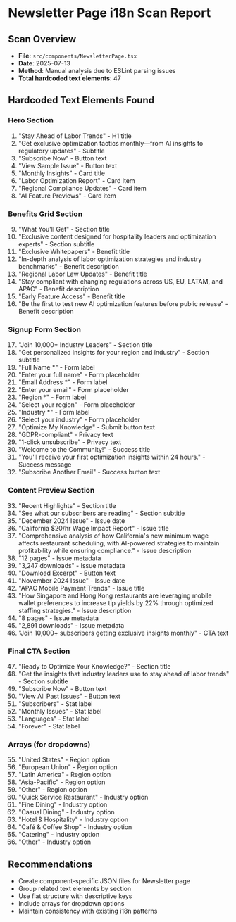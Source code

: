 # Newsletter Page i18n Scan Report

## Scan Overview
- **File**: `src/components/NewsletterPage.tsx`
- **Date**: 2025-07-13
- **Method**: Manual analysis due to ESLint parsing issues
- **Total hardcoded text elements**: 47

## Hardcoded Text Elements Found

### Hero Section
1. "Stay Ahead of Labor Trends" - H1 title
2. "Get exclusive optimization tactics monthly—from AI insights to regulatory updates" - Subtitle
3. "Subscribe Now" - Button text
4. "View Sample Issue" - Button text
5. "Monthly Insights" - Card title
6. "Labor Optimization Report" - Card item
7. "Regional Compliance Updates" - Card item
8. "AI Feature Previews" - Card item

### Benefits Grid Section
9. "What You'll Get" - Section title
10. "Exclusive content designed for hospitality leaders and optimization experts" - Section subtitle
11. "Exclusive Whitepapers" - Benefit title
12. "In-depth analysis of labor optimization strategies and industry benchmarks" - Benefit description
13. "Regional Labor Law Updates" - Benefit title
14. "Stay compliant with changing regulations across US, EU, LATAM, and APAC" - Benefit description
15. "Early Feature Access" - Benefit title
16. "Be the first to test new AI optimization features before public release" - Benefit description

### Signup Form Section
17. "Join 10,000+ Industry Leaders" - Section title
18. "Get personalized insights for your region and industry" - Section subtitle
19. "Full Name *" - Form label
20. "Enter your full name" - Form placeholder
21. "Email Address *" - Form label
22. "Enter your email" - Form placeholder
23. "Region *" - Form label
24. "Select your region" - Form placeholder
25. "Industry *" - Form label
26. "Select your industry" - Form placeholder
27. "Optimize My Knowledge" - Submit button text
28. "GDPR-compliant" - Privacy text
29. "1-click unsubscribe" - Privacy text
30. "Welcome to the Community!" - Success title
31. "You'll receive your first optimization insights within 24 hours." - Success message
32. "Subscribe Another Email" - Success button text

### Content Preview Section
33. "Recent Highlights" - Section title
34. "See what our subscribers are reading" - Section subtitle
35. "December 2024 Issue" - Issue date
36. "California $20/hr Wage Impact Report" - Issue title
37. "Comprehensive analysis of how California's new minimum wage affects restaurant scheduling, with AI-powered strategies to maintain profitability while ensuring compliance." - Issue description
38. "12 pages" - Issue metadata
39. "3,247 downloads" - Issue metadata
40. "Download Excerpt" - Button text
41. "November 2024 Issue" - Issue date
42. "APAC Mobile Payment Trends" - Issue title
43. "How Singapore and Hong Kong restaurants are leveraging mobile wallet preferences to increase tip yields by 22% through optimized staffing strategies." - Issue description
44. "8 pages" - Issue metadata
45. "2,891 downloads" - Issue metadata
46. "Join 10,000+ subscribers getting exclusive insights monthly" - CTA text

### Final CTA Section
47. "Ready to Optimize Your Knowledge?" - Section title
48. "Get the insights that industry leaders use to stay ahead of labor trends" - Section subtitle
49. "Subscribe Now" - Button text
50. "View All Past Issues" - Button text
51. "Subscribers" - Stat label
52. "Monthly Issues" - Stat label
53. "Languages" - Stat label
54. "Forever" - Stat label

### Arrays (for dropdowns)
55. "United States" - Region option
56. "European Union" - Region option
57. "Latin America" - Region option
58. "Asia-Pacific" - Region option
59. "Other" - Region option
60. "Quick Service Restaurant" - Industry option
61. "Fine Dining" - Industry option
62. "Casual Dining" - Industry option
63. "Hotel & Hospitality" - Industry option
64. "Café & Coffee Shop" - Industry option
65. "Catering" - Industry option
66. "Other" - Industry option

## Recommendations
- Create component-specific JSON files for Newsletter page
- Group related text elements by section
- Use flat structure with descriptive keys
- Include arrays for dropdown options
- Maintain consistency with existing i18n patterns
